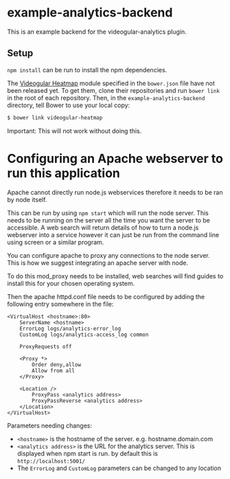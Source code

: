 example-analytics-backend
=========================

This is an example backend for the videogular-analytics plugin.


Setup
-----

`npm install` can be run to install the npm dependencies.

The [Videogular Heatmap](https://github.com/soton-ecs-2014-gdp-12/videogular-heatmap) module specified in the `bower.json` file have not been released yet.
 To get them, clone their repositories and run `bower link` in the root of each repository. Then, in the `example-analytics-backend` directory, tell Bower to use your local copy:

```sh
$ bower link videogular-heatmap
```

Important: This will not work without doing this.

Configuring an Apache webserver to run this application
=======================================================

Apache cannot directly run node.js webservices therefore it needs to be ran by node itself.

This can be run by using `npm start` which will run the node server. This needs to be running on the server all the time you want the server to be accessible.
A web search will return details of how to turn a node.js webserver into a service however it can just be run from the command line using screen or a similar program.

You can configure apache to proxy any connections to the node server. This is how we suggest integrating an apache server with node.

To do this mod_proxy needs to be installed, web searches will find guides to install this for your chosen operating system.

Then the apache httpd.conf file needs to be configured by adding the following entry somewhere in the file:

	<VirtualHost <hostname>:80>
		ServerName <hostname>
		ErrorLog logs/analytics-error_log
		CustomLog logs/analytics-access_log common
	
		ProxyRequests off
	
		<Proxy *>
			Order deny,allow
			Allow from all
		</Proxy>
	
		<Location />
			ProxyPass <analytics address>
			ProxyPassReverse <analytics address>
		</Location>
	</VirtualHost>

Parameters needing changes:

* `<hostname>` is the hostname of the server. e.g. hostname.domain.com
* `<analytics address>` is the URL for the analytics server. This is displayed when npm start is run. by default this is `http://localhost:5001/`
* The `ErrorLog` and `CustomLog` parameters can be changed to any location
